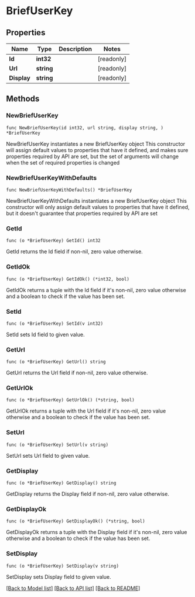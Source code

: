 # BriefUserKey

## Properties

Name | Type | Description | Notes
------------ | ------------- | ------------- | -------------
**Id** | **int32** |  | [readonly] 
**Url** | **string** |  | [readonly] 
**Display** | **string** |  | [readonly] 

## Methods

### NewBriefUserKey

`func NewBriefUserKey(id int32, url string, display string, ) *BriefUserKey`

NewBriefUserKey instantiates a new BriefUserKey object
This constructor will assign default values to properties that have it defined,
and makes sure properties required by API are set, but the set of arguments
will change when the set of required properties is changed

### NewBriefUserKeyWithDefaults

`func NewBriefUserKeyWithDefaults() *BriefUserKey`

NewBriefUserKeyWithDefaults instantiates a new BriefUserKey object
This constructor will only assign default values to properties that have it defined,
but it doesn't guarantee that properties required by API are set

### GetId

`func (o *BriefUserKey) GetId() int32`

GetId returns the Id field if non-nil, zero value otherwise.

### GetIdOk

`func (o *BriefUserKey) GetIdOk() (*int32, bool)`

GetIdOk returns a tuple with the Id field if it's non-nil, zero value otherwise
and a boolean to check if the value has been set.

### SetId

`func (o *BriefUserKey) SetId(v int32)`

SetId sets Id field to given value.


### GetUrl

`func (o *BriefUserKey) GetUrl() string`

GetUrl returns the Url field if non-nil, zero value otherwise.

### GetUrlOk

`func (o *BriefUserKey) GetUrlOk() (*string, bool)`

GetUrlOk returns a tuple with the Url field if it's non-nil, zero value otherwise
and a boolean to check if the value has been set.

### SetUrl

`func (o *BriefUserKey) SetUrl(v string)`

SetUrl sets Url field to given value.


### GetDisplay

`func (o *BriefUserKey) GetDisplay() string`

GetDisplay returns the Display field if non-nil, zero value otherwise.

### GetDisplayOk

`func (o *BriefUserKey) GetDisplayOk() (*string, bool)`

GetDisplayOk returns a tuple with the Display field if it's non-nil, zero value otherwise
and a boolean to check if the value has been set.

### SetDisplay

`func (o *BriefUserKey) SetDisplay(v string)`

SetDisplay sets Display field to given value.



[[Back to Model list]](../README.md#documentation-for-models) [[Back to API list]](../README.md#documentation-for-api-endpoints) [[Back to README]](../README.md)


